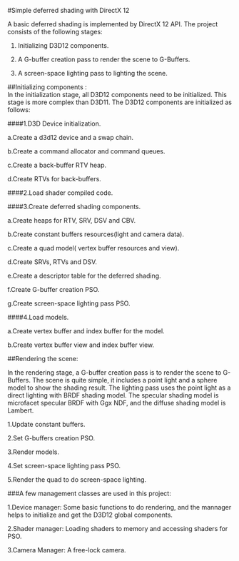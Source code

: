 #Simple deferred shading with DirectX 12

A basic deferred shading is implemented by DirectX 12 API. 
The project consists of the following stages: 

1. Initializing D3D12 components.

2. A G-buffer creation pass to render the scene to G-Buffers.

3. A screen-space lighting pass to lighting the scene.  



##Initializing components :  
In the initialization stage, all D3D12 components need to be initialized. This stage is more complex than D3D11. The D3D12 components are initialized as follows: 

####1.D3D Device initialization.

a.Create a d3d12 device and a swap chain.

b.Create a command allocator and command queues.

c.Create a back-buffer RTV heap.

d.Create RTVs for back-buffers.

####2.Load shader compiled code.

####3.Create deferred shading components.

a.Create heaps for RTV, SRV, DSV and CBV.

b.Create constant buffers resources(light and camera data).

c.Create a quad model( vertex buffer resources and view).

d.Create SRVs, RTVs and DSV.

e.Create a descriptor table for the deferred shading.

f.Create G-buffer creation PSO.

g.Create screen-space lighting pass PSO.

####4.Load models. 

a.Create vertex buffer and index buffer for the model.

b.Create vertex buffer view and index buffer view.



##Rendering the scene: 

In the rendering stage, a G-buffer creation pass is to render the scene to G-Buffers. 
The scene is quite simple, it includes a point light and a sphere model to show the shading result. 
The lighting pass uses the point light as a direct lighting with BRDF shading model. 
The specular shading model is microfacet specular BRDF with Ggx NDF, and the diffuse shading model is Lambert. 

1.Update constant buffers.

2.Set G-buffers creation PSO.

3.Render models.

4.Set screen-space lighting pass PSO.

5.Render the quad  to do screen-space lighting.



###A few management classes are used in this project: 

1.Device manager: 
  Some basic functions to do rendering, and the mannager helps to initialize and get the D3D12 global components. 


2.Shader manager: 
  Loading shaders to memory and accessing shaders for PSO. 


3.Camera Manager: 
A free-lock camera. 
